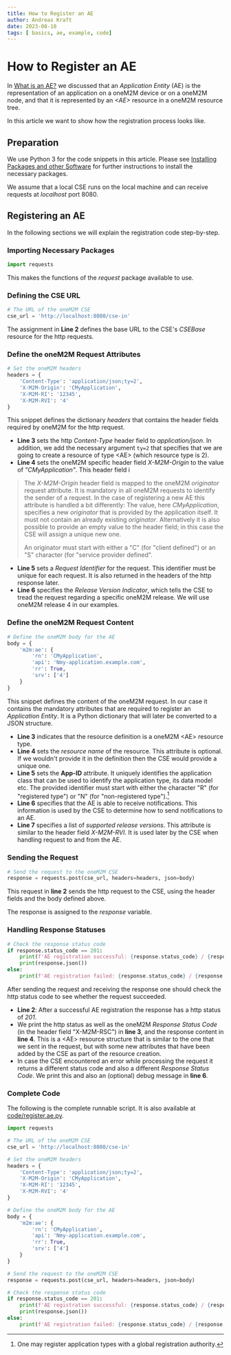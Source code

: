 ```yaml
---
title: How to Register an AE
author: Andreas Kraft
date: 2023-08-10
tags: [ basics, ae, example, code]
---
```


# How to Register an AE

In [What is an AE?](What-is-an-AE.md) we discussed that an *Application Entity* (AE) is the representation of an application on a oneM2M device or on a oneM2M node, and that it is represented by an *&lt;AE>* resource in a oneM2M resource tree.

In this article we want to show how the registration process looks like.

## Preparation

We use Python 3 for the code snippets in this article. Please see [Installing Packages and other Software](Installing-Packages-and-other-Software.md) for further instructions to install the necessary packages.

We assume that a local CSE runs on the local machine and can receive requests at *localhost* port 8080. 

## Registering an AE

In the following sections we will explain the registration code step-by-step.

### Importing Necessary Packages

```py
import requests
```

This makes the functions of the *request* package available to use.

### Defining the CSE URL

```python
# The URL of the oneM2M CSE
cse_url = 'http://localhost:8080/cse-in'
```

The assignment in **Line 2** defines the base URL to the CSE's *CSEBase* resource for the http requests.

### Define the oneM2M Request Attributes

```python
# Set the oneM2M headers
headers = {
    'Content-Type': 'application/json;ty=2',
    'X-M2M-Origin': 'CMyApplication',
    'X-M2M-RI': '12345',
    'X-M2M-RVI': '4'
}
```

This snippet defines the dictionary *headers* that contains the header fields required by oneM2M for the http request.

- **Line 3** sets the http *Content-Type* header field to *application/json*. In addition, we add the necessary argument `ty=2` that specifies that we are going to create a resource of type &lt;AE> (which resource type is 2).
- **Line 4** sets the oneM2M specific header field *X-M2M-Origin* to the value of *"CMyApplication"*. This header field i

> The *X-M2M-Origin* header field is mapped to the oneM2M *originator* request attribute. It is mandatory in all oneM2M requests to identify the sender of a request. In the case of registering a new AE this attribute is handled a bit differently: The value, here *CMyApplication*, specifies a new *originator* that is provided by the application itself. It must not contain an already existing *originator*. Alternatively it is also possible to provide an empty value to the header field; in this case the CSE will assign a unique new one.
>
> An originator must start with either a "C" (for "client defined") or an "S" character (for "service provider defined". 

- **Line 5** sets a *Request Identifier* for the request. This identifier must be unique for each request. It is also returned in the headers of the http response later.
- **Line 6** specifies the *Release Version Indicator*, which tells the CSE to tread the request regarding a specific oneM2M release.
    We will use oneM2M release 4 in our examples.

### Define the oneM2M Request Content

```python
# Define the oneM2M body for the AE
body = {
    'm2m:ae': {
        'rn': 'CMyApplication',
        'api': 'Nmy-application.example.com',
        'rr': True,
        'srv': ['4']
    }
}
```

This snippet defines the content of the oneM2M request. In our case it contains the mandatory attributes that are required to register an *Application Entity*. It is a Python dictionary that will later be converted to a JSON structure.

- **Line 3** indicates that the resource definition is a oneM2M &lt;AE> resource type.
- **Line 4** sets the *resource name* of the resource. This attribute is optional. If we wouldn't provide it in the definition then the CSE would provide a unique one.
- **Line 5** sets the **App-ID** attribute. It uniquely identifies the application class that can be used to identify the application type, its data model etc.
    The provided identifier must start with either the character "R" (for "registered type") or "N" (for "non-registered type").[^1]
- **Line 6** specifies that the AE is able to receive notifications. This information is used by the CSE to determine how to send notifications to an AE.
- **Line 7** specifies a list of *supported release versions*. This attribute is similar to the header field *X-M2M-RVI*. It is used later by the CSE when handling request to and from the AE.

[^1]: One may register application types with a global registration authority.

### Sending the Request

```python
# Send the request to the oneM2M CSE
response = requests.post(cse_url, headers=headers, json=body)
```

This request in **line 2** sends the http request to the CSE, using the header fields and the body defined above.

The response is assigned to the *response* variable.

### Handling Response Statuses

```python
# Check the response status code
if response.status_code == 201:
    print(f'AE registration successful: {response.status_code} / {response.headers["X-M2M-RSC"]}')
    print(response.json())
else:
    print(f'AE registration failed: {response.status_code} / {response.headers["X-M2M-RSC"]} {response.json()}')
```

After sending the request and receiving the response one should check the http status code to see whether the request succeeded.

- **Line 2**: After a successful AE registration the response has a http status of *201*.
- We print the http status as well as the oneM2M *Response Status Code* (in the header field "X-M2M-RSC") in **line 3**, and the response content in **line 4**. This is a &lt;AE> resource structure that is similar to the one that we sent in the request, but with some new attributes that have been added by the CSE as part of the resource creation.
- In case the CSE encountered an error while processing the request it returns a different status code and also a different *Response Status Code*. We print this and also an (optional) debug message  in **line 6**.

### Complete Code

The following is the complete runnable script. It is also available at [code/register.ae.py](code/register-ae.py).

```python
import requests

# The URL of the oneM2M CSE
cse_url = 'http://localhost:8080/cse-in'

# Set the oneM2M headers
headers = {
    'Content-Type': 'application/json;ty=2',
    'X-M2M-Origin': 'CMyApplication',
    'X-M2M-RI': '12345',
    'X-M2M-RVI': '4'
}

# Define the oneM2M body for the AE
body = {
    'm2m:ae': {
        'rn': 'CMyApplication',
        'api': 'Nmy-application.example.com',
        'rr': True,
        'srv': ['4']
    }
}

# Send the request to the oneM2M CSE
response = requests.post(cse_url, headers=headers, json=body)

# Check the response status code
if response.status_code == 201:
    print(f'AE registration successful: {response.status_code} / {response.headers["X-M2M-RSC"]}')
    print(response.json())
else:
    print(f'AE registration failed: {response.status_code} / {response.headers["X-M2M-RSC"]} {response.json()}')
```



